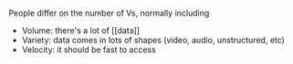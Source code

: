 People differ on the number of Vs, normally including

- Volume: there's a lot of [[data]]
- Variety: data comes in lots of shapes (video, audio, unstructured, etc)
- Velocity: it should be fast to access
